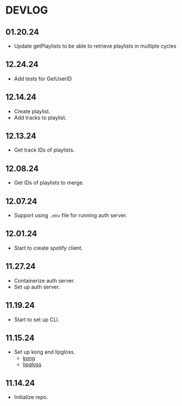 # DEVLOG

## 01.20.24

- Update getPlaylists to be able to retrieve playlists in multiple cycles

## 12.24.24

- Add tests for GetUserID

## 12.14.24

- Create playlist.
- Add tracks to playlist.

## 12.13.24

- Get track IDs of playlists.

## 12.08.24

- Get IDs of playlists to merge.

## 12.07.24

- Support using `.env` file for running auth server.

## 12.01.24

- Start to create spotify client.

## 11.27.24

- Containerize auth server.
- Set up auth server.

## 11.19.24

- Start to set up CLI.

## 11.15.24

- Set up kong and lipgloss.
  - [kong](https://github.com/alecthomas/kong)
  - [lipgloss](https://github.com/charmbracelet/lipgloss)

## 11.14.24

- Initialize repo.
